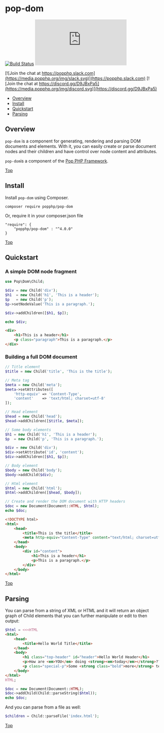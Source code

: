pop-dom
=======

[![Build Status](https://github.com/popphp/pop-dom/workflows/phpunit/badge.svg)](https://github.com/popphp/pop-dom/actions)
[![Coverage Status](http://cc.popphp.org/coverage.php?comp=pop-dom)](http://cc.popphp.org/pop-dom/)

[![Join the chat at https://popphp.slack.com](https://media.popphp.org/img/slack.svg)](https://popphp.slack.com)
[![Join the chat at https://discord.gg/D9JBxPa5](https://media.popphp.org/img/discord.svg)](https://discord.gg/D9JBxPa5)

* [Overview](#overview)
* [Install](#install)
* [Quickstart](#quickstart)
* [Parsing](#parsing)

Overview
--------
`pop-dom` is a component for generating, rendering and parsing DOM documents and elements. With it,
you can easily create or parse document nodes and their children and have control over node content and
attributes.

`pop-dom`is a component of the [Pop PHP Framework](http://www.popphp.org/).

[Top](#pop-dom)

Install
-------

Install `pop-dom` using Composer.

    composer require popphp/pop-dom

Or, require it in your composer.json file

    "require": {
        "popphp/pop-dom" : "^4.0.0"
    }

[Top](#pop-dom)

Quickstart
----------

### A simple DOM node fragment

```php
use Pop\Dom\Child;

$div = new Child('div');
$h1  = new Child('h1', 'This is a header');
$p   = new Child('p');
$p->setNodeValue('This is a paragraph.');

$div->addChildren([$h1, $p]);

echo $div;
```

```html
<div>
    <h1>This is a header</h1>
    <p class="paragraph">This is a paragraph.</p>
</div>
```

### Building a full DOM document

```php
// Title element
$title = new Child('title', 'This is the title');

// Meta tag
$meta = new Child('meta');
$meta->setAttributes([
    'http-equiv' => 'Content-Type',
    'content'    => 'text/html; charset=utf-8'
]);

// Head element
$head = new Child('head');
$head->addChildren([$title, $meta]);

// Some body elements
$h1 = new Child('h1', 'This is a header');
$p  = new Child('p', 'This is a paragraph.');

$div = new Child('div');
$div->setAttribute('id', 'content');
$div->addChildren([$h1, $p]);

// Body element
$body = new Child('body');
$body->addChild($div);

// Html element
$html = new Child('html');
$html->addChildren([$head, $body]);

// Create and render the DOM document with HTTP headers
$doc = new Document(Document::HTML, $html);
echo $doc;
```

```html
<!DOCTYPE html>
<html>
    <head>
        <title>This is the title</title>
        <meta http-equiv="Content-Type" content="text/html; charset=utf-8" />
    </head>
    <body>
        <div id="content">
            <h1>This is a header</h1>
            <p>This is a paragraph.</p>
        </div>
    </body>
</html>
```

[Top](#pop-dom)

Parsing
-------

You can parse from a string of XML or HTML and it will return an object graph of Child elements
that you can further manipulate or edit to then output: 

```php
$html = <<<HTML
<html>
    <head>
        <title>Hello World Title</title>
    </head>
    <body>
        <h1 class="top-header" id="header">Hello World Header</h1>
        <p>How are <em>YOU</em> doing <strong><em>today</em></strong>???</p>
        <p class="special-p">Some <strong class="bold">more</strong> text.</p>
    </body>
</html>
HTML;

$doc = new Document(Document::HTML);
$doc->addChild(Child::parseString($html));
echo $doc;
```

And you can parse from a file as well:

```php
$children = Child::parseFile('index.html');
```

[Top](#pop-dom)
